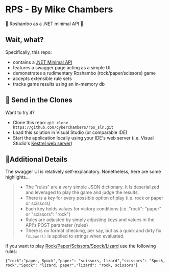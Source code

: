 # RPS - By Mike Chambers
👾 Roshambo as a .NET minimal API 👾

## Wait, what?

Specifically, this repo:
- contains a [.NET Minimal API](https://learn.microsoft.com/en-us/aspnet/core/fundamentals/minimal-apis?view=aspnetcore-7.0)
- features a swagger page acting as a simple UI
- demonstrates a rudimentary Roshambo (rock/paper/scissors) game
- accepts extensible rule sets
- tracks game results using an in-memory db


## 🤡 Send in the Clones

Want to try it?

- Clone this repo: `git clone https://github.com/cyberchambers/rps_sln.git`
- Load this solution in Visual Studio (or comparable IDE)
- Start the application locally using your IDE's web server (i.e. Visual Studio's [Kestrel web server](https://learn.microsoft.com/en-us/aspnet/core/fundamentals/servers/kestrel?view=aspnetcore-7.0))

## 🤔Additional Details

The swagger UI is relatively self-explanatory. Nonetheless, here are some highlights...
> - The "rules" are a very simple JSON dictionary. It is deserialized and leveraged to play the game and judge the results.
> - There is a key for every possible option of play (i.e. rock or paper or scissors)
> - Each key holds values for victory conditions (i.e. "rock": "paper" or "scissors": "rock")
> - Rules are adjusted by simply adjusting keys and values in the API's POST parameter {rules}
> - There is no format checking, per say, but as a quick and dirty fix `ToLower()` is applied to strings when evaluated.

If you want to play [Rock/Paper/Scissors/Spock/Lizard](http://www.samkass.com/theories/RPSSL.html) use the following rules:

`{"rock":"paper, Spock","paper": "scissors, lizard","scissors": "Spock, rock","Spock": "lizard, paper","lizard": "rock, scissors"}`
